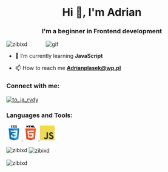<h1 align="center">Hi 👋, I'm Adrian</h1>
<h3 align="center">I'm a beginner in Frontend development</h3>
<img align="right" width="400" src="https://i.ytimg.com/vi/SigIbCVMTzU/maxresdefault.jpg" alt="gif">

<p align="left"> <img src="https://komarev.com/ghpvc/?username=zibixd&label=Profile%20views&color=0e75b6&style=flat" alt="zibixd" /> </p>

- 🌱 I’m currently learning **JavaScript**

- 📫 How to reach me **Adrianplasek@wp.pl**

<h3 align="left">Connect with me:</h3>
<p align="left">
<a href="https://instagram.com/to_ja_rvdy" target="blank"><img align="center" src="https://raw.githubusercontent.com/rahuldkjain/github-profile-readme-generator/master/src/images/icons/Social/instagram.svg" alt="to_ja_rvdy" height="30" width="40" /></a>
</p>

<h3 align="left">Languages and Tools:</h3>
<p align="left"> <a href="https://www.w3schools.com/css/" target="_blank" rel="noreferrer"> <img src="https://raw.githubusercontent.com/devicons/devicon/master/icons/css3/css3-original-wordmark.svg" alt="css3" width="40" height="40"/> </a> <a href="https://www.w3.org/html/" target="_blank" rel="noreferrer"> <img src="https://raw.githubusercontent.com/devicons/devicon/master/icons/html5/html5-original-wordmark.svg" alt="html5" width="40" height="40"/> </a> <a href="https://developer.mozilla.org/en-US/docs/Web/JavaScript" target="_blank" rel="noreferrer"> <img src="https://raw.githubusercontent.com/devicons/devicon/master/icons/javascript/javascript-original.svg" alt="javascript" width="40" height="40"/> </a> </p>

<p><img align="left" src="https://github-readme-stats.vercel.app/api/top-langs?username=zibixd&show_icons=true&locale=en&layout=compact" alt="zibixd" /></p>

<p>&nbsp;<img align="center" src="https://github-readme-stats.vercel.app/api?username=zibixd&show_icons=true&locale=en" alt="zibixd" /></p>

<p><img align="center" src="https://github-readme-streak-stats.herokuapp.com/?user=zibixd&" alt="zibixd" /></p>
